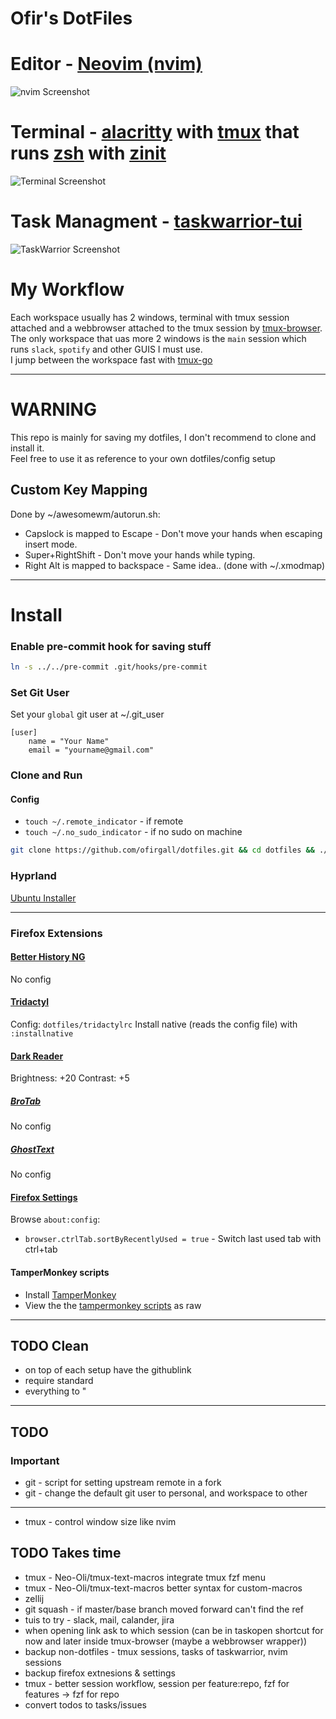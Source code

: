 # Ofir's DotFiles

# Editor - [Neovim (nvim)](https://github.com/neovim/neovim)
![nvim Screenshot](media/nvim/preview.png)

# Terminal - [alacritty](https://github.com/alacritty/alacritty) with [tmux](https://github.com/tmux/tmux) that runs [zsh](https://wiki.archlinux.org/title/zsh) with [zinit](https://github.com/zdharma-continuum/zinit)
![Terminal Screenshot](media/terminal.png)

# Task Managment - [taskwarrior-tui](https://github.com/kdheepak/taskwarrior-tui)
![TaskWarrior Screenshot](media/taskwarrior.png)

# My Workflow
Each workspace usually has 2 windows, terminal with tmux session attached and a webbrowser attached to the tmux session by [tmux-browser](https://github.com/ofirgall/tmux-browser).
The only workspace that uas more 2 windows is the `main` session which runs `slack`, `spotify` and other GUIS I must use. \
I jump between the workspace fast with [tmux-go](https://github.com/ofirgall/tmux-browser)

---

# WARNING
This repo is mainly for saving my dotfiles, I don't recommend to clone and install it. \
Feel free to use it as reference to your own dotfiles/config setup

## Custom Key Mapping
Done by ~/awesomewm/autorun.sh:
* Capslock is mapped to Escape - Don't move your hands when escaping insert mode.
* Super+RightShift - Don't move your hands while typing.
* Right Alt is mapped to backspace - Same idea.. (done with ~/.xmodmap)

---

# Install
### Enable pre-commit hook for saving stuff
```bash
ln -s ../../pre-commit .git/hooks/pre-commit
```

### Set Git User
Set your `global` git user at ~/.git_user
```
[user]
	name = "Your Name"
	email = "yourname@gmail.com"
```

### Clone and Run
#### Config
* `touch ~/.remote_indicator` - if remote
* `touch ~/.no_sudo_indicator` - if no sudo on machine
```bash
git clone https://github.com/ofirgall/dotfiles.git && cd dotfiles && ./install
```

### Hyprland
[Ubuntu Installer](https://www.github.com/JaKooLit/Ubuntu-Hyprland/)

---

### Firefox Extensions
#### [Better History NG](https://addons.mozilla.org/en-US/firefox/addon/better-history-ng)
No config

#### [Tridactyl](https://addons.mozilla.org/en-US/firefox/addon/tridactyl-vim)
Config: `dotfiles/tridactylrc`
Install native (reads the config file) with `:installnative`

#### [Dark Reader](https://addons.mozilla.org/en-US/firefox/addon/darkreader/)
Brightness: +20
Contrast: +5

##### [BroTab](https://addons.mozilla.org/en-US/firefox/addon/brotab/)
No config

##### [GhostText](https://addons.mozilla.org/en-US/firefox/addon/ghosttext/)
No config

#### [Firefox Settings](about:config)
Browse `about:config`:
* `browser.ctrlTab.sortByRecentlyUsed = true` - Switch last used tab with ctrl+tab

#### TamperMonkey scripts
* Install [TamperMonkey](https://www.tampermonkey.net/)
* View the the [tampermonkey scripts](tampermonkey) as raw

---

## TODO Clean
* on top of each setup have the githublink
* require standard
* everything to "

---
## TODO
### Important
* git - script for setting upstream remote in a fork
* git - change the default git user to personal, and workspace to other
---
* tmux - control window size like nvim

## TODO Takes time
* tmux - Neo-Oli/tmux-text-macros integrate tmux fzf menu
* tmux - Neo-Oli/tmux-text-macros better syntax for custom-macros
* zellij
* git squash - if master/base branch moved forward can't find the ref
* tuis to try - slack, mail, calander, jira
* when opening link ask to which session (can be in taskopen shortcut for now and later inside tmux-browser (maybe a webbrowser wrapper))
* backup non-dotfiles - tmux sessions, tasks of taskwarrior, nvim sessions
* backup firefox extnesions & settings
* tmux - better session workflow, session per feature:repo, fzf for features -> fzf for repo
* convert todos to tasks/issues

